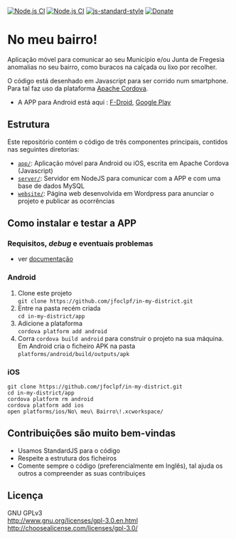 [![Node.js CI](https://github.com/jfoclpf/in-my-district/actions/workflows/android.yml/badge.svg)](https://github.com/jfoclpf/in-my-district/actions/workflows/android.yml)
[![Node.js CI](https://github.com/jfoclpf/in-my-district/actions/workflows/ios.yml/badge.svg)](https://github.com/jfoclpf/in-my-district/actions/workflows/ios.yml)
[![js-standard-style][js-standard-style_img]][js-standard-style_url]
[![Donate](https://img.shields.io/badge/Donate-PayPal-green.svg)](https://www.paypal.com/donate?hosted_button_id=J7F3ALLQAFWEJ)

[js-standard-style_img]: https://img.shields.io/badge/code%20style-standard-brightgreen.svg
[js-standard-style_url]: https://standardjs.com/

# No meu bairro!

Aplicação móvel para comunicar ao seu Município e/ou Junta de Fregesia anomalias no seu bairro, como buracos na calçada ou lixo por recolher.

O código está desenhado em Javascript para ser corrido num smartphone. Para tal faz uso da plataforma <a href="https://cordova.apache.org/">Apache Cordova</a>.

* A APP para Android está aqui : <a href="https://f-droid.org/packages/com.in.my.district/">F-Droid</a>, <a href="https://play.google.com/store/apps/details?id=com.in.my.district">Google Play</a>

## Estrutura

Este repositório contém o código de três componentes principais, contidos nas seguintes diretorias:

 - [`app/`](app/): Aplicação móvel para Android ou iOS, escrita em Apache Cordova (Javascript)
 - [`server/`](server/): Servidor em NodeJS para comunicar com a APP e com uma base de dados MySQL
 - [`website/`](website/): Página web desenvolvida em Wordpress para anunciar o projeto e publicar as ocorrências

## Como instalar e testar a APP
### Requisitos, _debug_ e eventuais problemas

* ver [documentação](https://github.com/jfoclpf/in-my-district/blob/master/docs.md)

### Android

 1. Clone este projeto<br>`git clone https://github.com/jfoclpf/in-my-district.git`
 2. Entre na pasta recém criada<br>`cd in-my-district/app`
 3. Adicione a plataforma<br>`cordova platform add android`
 3. Corra `cordova build android` para construir o projeto na sua máquina. Em Android cria o ficheiro APK na pasta `platforms/android/build/outputs/apk`

### iOS
```
git clone https://github.com/jfoclpf/in-my-district.git
cd in-my-district/app
cordova platform rm android
cordova platform add ios
open platforms/ios/No\ meu\ Bairro\!.xcworkspace/
```

## Contribuições são muito bem-vindas

 * Usamos StandardJS para o código
 * Respeite a estrutura dos ficheiros
 * Comente sempre o código (preferencialmente em Inglês), tal ajuda os outros a compreender as suas contribuiçes

## Licença

GNU GPLv3<br>
http://www.gnu.org/licenses/gpl-3.0.en.html <br>
http://choosealicense.com/licenses/gpl-3.0/
